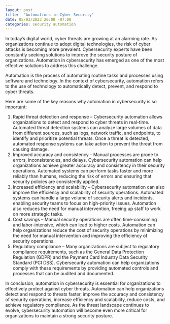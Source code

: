 ```yaml
---
layout: post
title:  "Automations in Cyber Security"
date: 05/03/2023 20:00 -07:00
categories: security automation
---
```

In today’s digital world, cyber threats are growing at an alarming rate. As organizations continue to adopt digital technologies, the risk of cyber attacks is becoming more prevalent. Cybersecurity experts have been constantly seeking solutions to improve the security posture of organizations. Automation in cybersecurity has emerged as one of the most effective solutions to address this challenge.

Automation is the process of automating routine tasks and processes using software and technology. In the context of cybersecurity, automation refers to the use of technology to automatically detect, prevent, and respond to cyber threats.

Here are some of the key reasons why automation in cybersecurity is so important:

1. Rapid threat detection and response – Cybersecurity automation allows organizations to detect and respond to cyber threats in real-time. Automated threat detection systems can analyze large volumes of data from different sources, such as logs, network traffic, and endpoints, to identify and prioritize potential threats. Once a threat is detected, automated response systems can take action to prevent the threat from causing damage.
2. Improved accuracy and consistency – Manual processes are prone to errors, inconsistencies, and delays. Cybersecurity automation can help organizations achieve greater accuracy and consistency in their security operations. Automated systems can perform tasks faster and more reliably than humans, reducing the risk of errors and ensuring that security policies are consistently applied.
3. Increased efficiency and scalability – Cybersecurity automation can also improve the efficiency and scalability of security operations. Automated systems can handle a large volume of security alerts and incidents, enabling security teams to focus on high-priority issues. Automation also reduces the need for manual intervention, freeing up staff to work on more strategic tasks.
4. Cost savings – Manual security operations are often time-consuming and labor-intensive, which can lead to higher costs. Automation can help organizations reduce the cost of security operations by minimizing the need for manual intervention and improving the efficiency of security operations.
5. Regulatory compliance – Many organizations are subject to regulatory compliance requirements, such as the General Data Protection Regulation (GDPR) and the Payment Card Industry Data Security Standard (PCI DSS). Cybersecurity automation can help organizations comply with these requirements by providing automated controls and processes that can be audited and documented.

In conclusion, automation in cybersecurity is essential for organizations to effectively protect against cyber threats. Automation can help organizations detect and respond to threats faster, improve the accuracy and consistency of security operations, increase efficiency and scalability, reduce costs, and achieve regulatory compliance. As the threat landscape continues to evolve, cybersecurity automation will become even more critical for organizations to maintain a strong security posture.